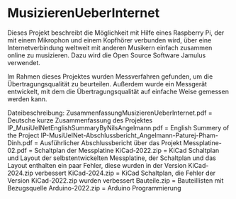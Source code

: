 # MusizierenUeberInternet
Dieses Projekt beschreibt die Möglichkeit mit Hilfe eines Raspberry Pi, der mit einem Mikrophon und einem Kopfhörer verbunden wird, über eine Internetverbindung weltweit mit anderen Musikern einfach zusammen online zu musizieren. Dazu wird die Open Source Software Jamulus verwendet. 

Im Rahmen dieses Projektes wurden Messverfahren gefunden, um die Übertragungsqualität zu beurteilen. Außerdem wurde ein Messgerät entwickelt, mit dem die Übertragungsqualität auf einfache Weise gemessen werden kann.

Dateibeschreibung:
ZusammenfassungMusizierenUeberInternet.pdf = Deutsche kurze Zusammenfassung des Projektes
IP_MusiUeINetEnglishSummaryByNilsAngelmann.pdf = English Summery of the Project
IP-MusiUeINet-Abschlussbericht_Angelmann-Paturej-Pham-Dinh.pdf = Ausführlicher Abschlussbericht über das Projekt
Messplatine-02.pdf = Schaltplan der Messplatine
KiCad-2022.zip = KiCad Schaltplan und Layout der selbstentwickelten Messplatine, der Schaltplan und das Layout enthalten ein paar Fehler, diese wurden in der Version KiCad-2024.zip verbessert
KiCad-2024.zip = KiCad Schaltplan, die Fehler der Version KiCad-2022.zip wurden verbessert
Bauteile.zip = Bauteillisten mit Bezugsquelle
Arduino-2022.zip = Arduino Programmierung

